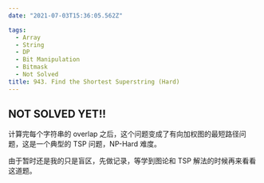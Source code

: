 ```yaml
---
date: "2021-07-03T15:36:05.562Z"

tags:
  - Array
  - String
  - DP
  - Bit Manipulation
  - Bitmask
  - Not Solved
title: 943. Find the Shortest Superstring (Hard)
---
```


## NOT SOLVED YET!!

计算完每个字符串的 overlap 之后，这个问题变成了有向加权图的最短路径问题，这是一个典型的 TSP 问题，NP-Hard 难度。

由于暂时还是我的只是盲区，先做记录，等学到图论和 TSP 解法的时候再来看看这道题。
